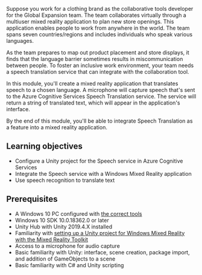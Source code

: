 Suppose you work for a clothing brand as the collaborative tools developer for the Global Expansion team. The team collaborates virtually through a multiuser mixed reality application to plan new store openings. This application enables people to work from anywhere in the world. The team spans seven countries/regions and includes individuals who speak various languages. 

As the team prepares to map out product placement and store displays, it finds that the language barrier sometimes results in miscommunication between people. To foster an inclusive work environment, your team needs a speech translation service that can integrate with the collaboration tool.

In this module, you'll create a mixed reality application that translates speech to a chosen language. A microphone will capture speech that's sent to the Azure Cognitive Services Speech Translation service. The service will return a string of translated text, which will appear in the application's interface.

By the end of this module, you'll be able to integrate Speech Translation as a feature into a mixed reality application.

## Learning objectives

- Configure a Unity project for the Speech service in Azure Cognitive Services
- Integrate the Speech service with a Windows Mixed Reality application
- Use speech recognition to translate text

## Prerequisites

- A Windows 10 PC configured with [the correct tools](/windows/mixed-reality/install-the-tools)
- Windows 10 SDK 10.0.18362.0 or later
- Unity Hub with Unity 2019.4.X installed
- Familiarity with [setting up a Unity project for Windows Mixed Reality with the Mixed Reality Toolkit](/training/modules/mixed-reality-toolkit-project-unity/?azure-portal=true)
- Access to a microphone for audio capture
- Basic familiarity with Unity: interface, scene creation, package import, and addition of GameObjects to a scene
- Basic familiarity with C# and Unity scripting
